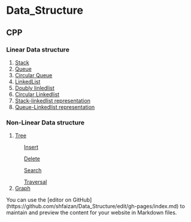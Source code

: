 # Data_Structure
## CPP
<h3>Linear Data structure </h3>
<ol>
<li><a href="https://github.com/shfaizan/Data_Structure/blob/master/CPP/stack.cpp">Stack</a></li>
<li><a href="https://github.com/shfaizan/Data_Structure/blob/master/CPP/queue.cpp">Queue</a></li>
 <li><a href="https://github.com/shfaizan/Data_Structure/blob/master/CPP/Circular_Queue.cpp">Circular Queue</a></li>
<li><a href="https://github.com/shfaizan/Data_Structure/blob/master/CPP/LinkedList.cpp">LinkedList</a></li>
 <li><a href="https://github.com/shfaizan/Data_Structure/blob/master/CPP/doubly_linkedlist.cpp">Doubly linledlist</a></li>
 <li><a href="https://github.com/shfaizan/Data_Structure/blob/master/CPP/circular_linkedlist.cpp">Circular Linkedlist</a></li>
 <li><a href="https://github.com/shfaizan/Data_Structure/blob/master/CPP/linklist%20stack.cpp">Stack-linkedlist representation</a></li> 
 <li><a href="https://github.com/shfaizan/Data_Structure/blob/master/CPP/queue%20linkedlist.cpp">Queue-Linkedlist representation</a></li> 
</ol>
<h3>Non-Linear Data structure </h3>
<ol>
 <li><a href="">Tree</a></li>
       <ul><a href="">Insert</a></ul>
       <ul><a href="">Delete</a></ul>
       <ul><a href="">Search</a></ul>
       <ul><a href="">Traversal</a></ul>
 <li><a href="">Graph</a></li>
 </ol>
You can use the [editor on GitHub](https://github.com/shfaizan/Data_Structure/edit/gh-pages/index.md) to maintain and preview the content for your website in Markdown files.